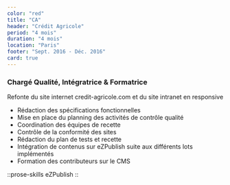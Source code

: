 ```yaml
---
color: "red"
title: "CA"
header: "Crédit Agricole"
period: "4 mois"
duration: "4 mois"
location: "Paris"
footer: "Sept. 2016 - Déc. 2016"
card: true
---
```


### Chargé Qualité, Intégratrice & Formatrice

Refonte du site internet credit-agricole.com et du site intranet en responsive

- Rédaction des spécifications fonctionnelles
- Mise en place du planning des activités de contrôle qualité
- Coordination des équipes de recette
- Contrôle de la conformité des sites
- Rédaction du plan de tests et recette
- Intégration de contenus sur eZPublish suite aux différents lots implémentés
- Formation des contributeurs sur le CMS

::prose-skills
eZPublish
::

